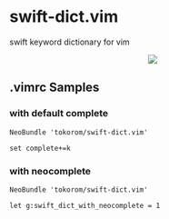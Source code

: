 swift-dict.vim
==========================

swift keyword dictionary for vim

<p align="center"><img src="https://dl.dropboxusercontent.com/u/10351676/images/GitHub/swift-dict.vim.gif"/></p>

## .vimrc Samples

### with default complete

```vim
NeoBundle 'tokorom/swift-dict.vim'

set complete+=k
```

### with neocomplete

```vim
NeoBundle 'tokorom/swift-dict.vim'

let g:swift_dict_with_neocomplete = 1
```
